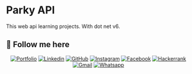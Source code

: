 
# Parky API

This web api learning projects. With dot net v6.



## 🔗 Follow me here
<div style="text-align:center">
    <a href="https://hasibul-hasan.netlify.app/"><img src="https://img.shields.io/badge/my_portfolio-000?style=for-the-badge&logo=ko-fi&logoColor=white" alt="Portfolio"></a>
    <a href="https://www.linkedin.com/in/iam-hasibulhasan/"><img src="https://img.shields.io/badge/linkedin-0A66C2?style=for-the-badge&logo=linkedin&logoColor=white" alt="Linkedin"></a>
    <a href="https://github.com/iamhasibulhasan"><img src="https://img.shields.io/badge/github-000?style=for-the-badge&logo=github&logoColor=white" alt="GitHub"></a>
    <a href="https://www.instagram.com/iamtheridu/"><img src="https://img.shields.io/badge/instagram-F56040?style=for-the-badge&logo=instagram&logoColor=white" alt="Instagram"></a>
    <a href="https://www.facebook.com/iamtheridu/"><img src="https://img.shields.io/badge/facebook-025FB1?style=for-the-badge&logo=facebook&logoColor=white" alt="Facebook"></a>
    <a href="https://www.hackerrank.com/Hasibul"><img src="https://img.shields.io/badge/hackerrank-1BA94C?style=for-the-badge&logo=hackerrank&logoColor=white" alt="Hackerrank"></a>
    <a href="mailto:mdhasibulhasan.dev@gmail.com"><img src="https://img.shields.io/badge/gmail-D14836?style=for-the-badge&logo=gmail&logoColor=white" alt="Gmail"></a>
    <a href="tel:+8801747979703"><img src="https://img.shields.io/badge/whatsapp-1BA93B?style=for-the-badge&logo=whatsapp&logoColor=white" alt="Whatsapp"></a>

</div>


